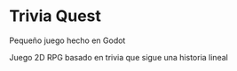 # Trivia Quest
Pequeño juego hecho en Godot

Juego 2D RPG basado en trivia que sigue una historia lineal